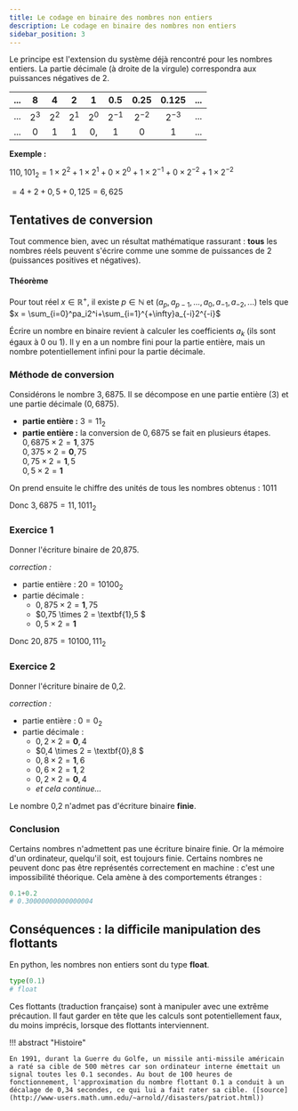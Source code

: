 ```yaml
---
title: Le codage en binaire des nombres non entiers
description: Le codage en binaire des nombres non entiers
sidebar_position: 3
---
```




Le principe est l'extension du système déjà rencontré pour les nombres entiers. La partie décimale (à droite de la virgule) correspondra aux puissances négatives de 2.

| ... |   8   |   4   |   2   |   1   |   0.5    |   0.25   |  0.125   | ... |
| :-: | :---: | :---: | :---: | :---: | :------: | :------: | :------: | :-: |
| ... | $2^3$ | $2^2$ | $2^1$ | $2^0$ | $2^{-1}$ | $2^{-2}$ | $2^{-3}$ | ... |
| ... |   0   |   1   |   1   |  0,   |    1     |    0     |    1     | ... |

**Exemple :**

$110,101_2=1 \times 2^2 + 1 \times2^1 +0 \times 2^0 + 1 \times 2^{-1} +0 \times 2^{-2}+1 \times 2^{-2}$

$=4+2+0,5+0,125=6,625$

## Tentatives de conversion

Tout commence bien, avec un résultat mathématique rassurant : **tous** les nombres réels peuvent s'écrire comme une somme de puissances de 2 (puissances positives et négatives).

#### Théorème

Pour tout réel $x \in \mathbb{R}^+$, il existe $p \in \mathbb{N}$ et $(a_p,a_{p-1},...,a_0,a_{-1},a_{-2},...)$ tels que $x = \sum_{i=0}^pa_i2^i+\sum_{i=1}^{+\infty}a_{-i}2^{-i}$

Écrire un nombre en binaire revient à calculer les coefficients $a_k$ (ils sont égaux à 0 ou 1). Il y en a un nombre fini pour la partie entière, mais un nombre potentiellement infini pour la partie décimale.

### Méthode de conversion

Considérons le nombre $3,6875$. Il se décompose en une partie entière (3) et une partie décimale ($0,6875$).

- **partie entière :** $3=11_2$
- **partie entière :** la conversion de $0,6875$ se fait en plusieurs étapes.  
  $0,6875 \times 2 = \textbf{1},375$  
  $0,375 \times 2   = \textbf{0},75$  
  $0,75 \times 2 = \textbf{1},5$  
  $0,5 \times 2 = \textbf{1}$

On prend ensuite le chiffre des unités de tous les nombres obtenus : 1011

Donc $3,6875=11,1011_2$

### Exercice 1

Donner l'écriture binaire de 20,875.

_correction :_

- partie entière : $20 = 10100_2$
- partie décimale :
  - $0,875 \times 2 = \textbf{1},75$
  - $0,75 \times 2 = \textbf{1},5 $
  - $0,5 \times 2  = \textbf{1}$

Donc $20,875=10100,111_2$

### Exercice 2

Donner l'écriture binaire de 0,2.

_correction :_

- partie entière : $0 = 0_2$
- partie décimale :
  - $0,2 \times 2 = \textbf{0},4$
  - $0,4 \times 2 = \textbf{0},8 $
  - $0,8 \times 2  = \textbf{1},6$
  - $0,6 \times 2  = \textbf{1},2$
  - $0,2 \times 2 = \textbf{0},4$
  - _et cela continue..._

Le nombre 0,2 n'admet pas d'écriture binaire **finie**.

### Conclusion

Certains nombres n'admettent pas une écriture binaire finie. Or la mémoire d'un ordinateur, quelqu'il soit, est toujours finie. Certains nombres ne peuvent donc pas être représentés correctement en machine : c'est une impossibilité théorique. Cela amène à des comportements étranges :

```python
0.1+0.2
# 0.30000000000000004
```

## Conséquences : la difficile manipulation des flottants

En python, les nombres non entiers sont du type **float**.

```python
type(0.1)
# float
```

Ces flottants (traduction française) sont à manipuler avec une extrême précaution. Il faut garder en tête que les calculs sont potentiellement faux, du moins imprécis, lorsque des flottants interviennent.

!!! abstract "Histoire"

    En 1991, durant la Guerre du Golfe, un missile anti-missile américain a raté sa cible de 500 mètres car son ordinateur interne émettait un signal toutes les 0.1 secondes. Au bout de 100 heures de fonctionnement, l'approximation du nombre flottant 0.1 a conduit à un décalage de 0,34 secondes, ce qui lui a fait rater sa cible. ([source](http://www-users.math.umn.edu/~arnold//disasters/patriot.html))
